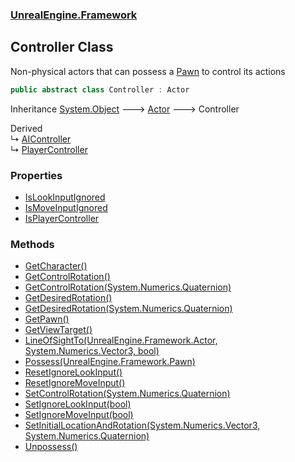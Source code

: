 ### [UnrealEngine.Framework](./UnrealEngine-Framework.md 'UnrealEngine.Framework')
## Controller Class
Non-physical actors that can possess a [Pawn](./Pawn.md 'UnrealEngine.Framework.Pawn') to control its actions  
```csharp
public abstract class Controller : Actor
```
Inheritance [System.Object](https://docs.microsoft.com/en-us/dotnet/api/System.Object 'System.Object') &#129106; [Actor](./Actor.md 'UnrealEngine.Framework.Actor') &#129106; Controller  

Derived  
&#8627; [AIController](./AIController.md 'UnrealEngine.Framework.AIController')  
&#8627; [PlayerController](./PlayerController.md 'UnrealEngine.Framework.PlayerController')  
### Properties
- [IsLookInputIgnored](./Controller-IsLookInputIgnored.md 'UnrealEngine.Framework.Controller.IsLookInputIgnored')
- [IsMoveInputIgnored](./Controller-IsMoveInputIgnored.md 'UnrealEngine.Framework.Controller.IsMoveInputIgnored')
- [IsPlayerController](./Controller-IsPlayerController.md 'UnrealEngine.Framework.Controller.IsPlayerController')
### Methods
- [GetCharacter()](./Controller-GetCharacter().md 'UnrealEngine.Framework.Controller.GetCharacter()')
- [GetControlRotation()](./Controller-GetControlRotation().md 'UnrealEngine.Framework.Controller.GetControlRotation()')
- [GetControlRotation(System.Numerics.Quaternion)](./Controller-GetControlRotation(Quaternion).md 'UnrealEngine.Framework.Controller.GetControlRotation(System.Numerics.Quaternion)')
- [GetDesiredRotation()](./Controller-GetDesiredRotation().md 'UnrealEngine.Framework.Controller.GetDesiredRotation()')
- [GetDesiredRotation(System.Numerics.Quaternion)](./Controller-GetDesiredRotation(Quaternion).md 'UnrealEngine.Framework.Controller.GetDesiredRotation(System.Numerics.Quaternion)')
- [GetPawn()](./Controller-GetPawn().md 'UnrealEngine.Framework.Controller.GetPawn()')
- [GetViewTarget()](./Controller-GetViewTarget().md 'UnrealEngine.Framework.Controller.GetViewTarget()')
- [LineOfSightTo(UnrealEngine.Framework.Actor, System.Numerics.Vector3, bool)](./Controller-LineOfSightTo(Actor_Vector3_bool).md 'UnrealEngine.Framework.Controller.LineOfSightTo(UnrealEngine.Framework.Actor, System.Numerics.Vector3, bool)')
- [Possess(UnrealEngine.Framework.Pawn)](./Controller-Possess(Pawn).md 'UnrealEngine.Framework.Controller.Possess(UnrealEngine.Framework.Pawn)')
- [ResetIgnoreLookInput()](./Controller-ResetIgnoreLookInput().md 'UnrealEngine.Framework.Controller.ResetIgnoreLookInput()')
- [ResetIgnoreMoveInput()](./Controller-ResetIgnoreMoveInput().md 'UnrealEngine.Framework.Controller.ResetIgnoreMoveInput()')
- [SetControlRotation(System.Numerics.Quaternion)](./Controller-SetControlRotation(Quaternion).md 'UnrealEngine.Framework.Controller.SetControlRotation(System.Numerics.Quaternion)')
- [SetIgnoreLookInput(bool)](./Controller-SetIgnoreLookInput(bool).md 'UnrealEngine.Framework.Controller.SetIgnoreLookInput(bool)')
- [SetIgnoreMoveInput(bool)](./Controller-SetIgnoreMoveInput(bool).md 'UnrealEngine.Framework.Controller.SetIgnoreMoveInput(bool)')
- [SetInitialLocationAndRotation(System.Numerics.Vector3, System.Numerics.Quaternion)](./Controller-SetInitialLocationAndRotation(Vector3_Quaternion).md 'UnrealEngine.Framework.Controller.SetInitialLocationAndRotation(System.Numerics.Vector3, System.Numerics.Quaternion)')
- [Unpossess()](./Controller-Unpossess().md 'UnrealEngine.Framework.Controller.Unpossess()')
